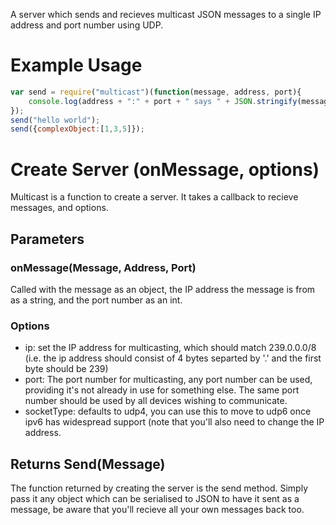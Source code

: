 A server which sends and recieves multicast JSON messages to a single IP address and port number using UDP.

# Example Usage

```js
var send = require("multicast")(function(message, address, port){
    console.log(address + ":" + port + " says " + JSON.stringify(message));
});
send("hello world");
send({complexObject:[1,3,5]});
```

# Create Server (onMessage, options)

Multicast is a function to create a server.  It takes a callback to recieve messages, and options.

## Parameters

### onMessage(Message, Address, Port)

Called with the message as an object, the IP address the message is from as a string, and the port number as an int.

### Options

 - ip: set the IP address for multicasting, which should match 239.0.0.0/8 (i.e. the ip address should consist of 4 bytes separted by '.' and the first byte should be 239)
 - port: The port number for multicasting, any port number can be used, providing it's not already in use for something else.  The same port number should be used by all devices wishing to communicate.
 - socketType: defaults to udp4, you can use this to move to udp6 once ipv6 has widespread support (note that you'll also need to change the IP address.

## Returns Send(Message)

The function returned by creating the server is the send method.  Simply pass it any object which can be serialised to JSON to have it sent as a message, be aware that you'll recieve all your own messages back too.